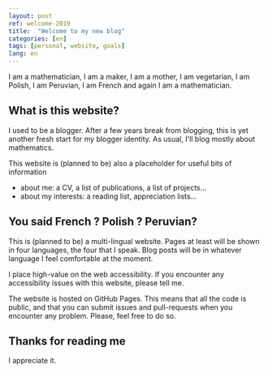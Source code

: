 ```yaml
---
layout: post
ref: welcome-2019
title:  "Welcome to my new blog"
categories: [en]
tags: [personal, website, goals]
lang: en
---
```


I am a mathematician, I am a maker, I am a mother, I am vegetarian, I am Polish, I am Peruvian, I am French and again I am a mathematician. 

## What is this website?

I used to be a blogger. After a few years break from blogging, this is yet another fresh start for my blogger identity. As usual, I'll blog mostly about mathematics. 

This website is (planned to be) also a placeholder for useful bits of information 

- about me: a CV, a list of publications, a list of projects...
- about my interests: a reading list, appreciation lists...

## You said French ? Polish ? Peruvian?

This is (planned to be) a multi-lingual website. Pages at least will be shown in four languages, the four that I speak. Blog posts will be in whatever language I feel comfortable at the moment.
 
I place high-value on the web accessibility. If you encounter any accessibility issues with this website, please tell me.

The website is hosted on GitHub Pages. This means that all the code is public, and that you can submit issues and pull-requests when you encounter any problem. Please, feel free to do so.

## Thanks for reading me

I appreciate it.

